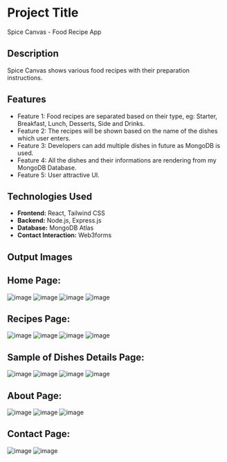 # Project Title
Spice Canvas - Food Recipe App

## Description
Spice Canvas shows various food recipes with their preparation instructions.

## Features
- Feature 1: Food recipes are separated based on their type, eg: Starter, Breakfast, Lunch, Desserts, Side and Drinks.
- Feature 2: The recipes will be shown based on the name of the dishes which user enters.
- Feature 3: Developers can add multiple dishes in future as MongoDB is used.
- Feature 4: All the dishes and their informations are rendering from my MongoDB Database.
- Feature 5: User attractive UI.

## Technologies Used
- **Frontend:** React, Tailwind CSS
- **Backend:** Node.js, Express.js
- **Database:** MongoDB Atlas
- **Contact Interaction:** Web3forms

## Output Images
## Home Page:
![image](https://github.com/user-attachments/assets/a1e33991-dead-45b1-98fb-ab7a4535c2fd)
![image](https://github.com/user-attachments/assets/6329f2fc-8b09-422a-bc69-cb7acd5b61de)
![image](https://github.com/user-attachments/assets/19306553-3602-42d8-8800-9c22fb047b55)
![image](https://github.com/user-attachments/assets/da692c0f-cf83-4391-acb7-3214567c914d)

## Recipes Page:
![image](https://github.com/user-attachments/assets/bad30696-39de-4d04-b055-24552a677462)
![image](https://github.com/user-attachments/assets/62d5da81-c290-46df-a7e0-ab12b19f5e59)
![image](https://github.com/user-attachments/assets/832050cb-98d9-44d8-a4f6-f3545d49484b)
![image](https://github.com/user-attachments/assets/5dbad2c3-a477-44af-82fa-250068414393)

## Sample of Dishes Details Page:
![image](https://github.com/user-attachments/assets/b13f6105-674f-4926-9693-c308f0855034)
![image](https://github.com/user-attachments/assets/ae2fcf1d-8d70-4331-a5dc-c474b2fd816e)
![image](https://github.com/user-attachments/assets/94c2e63b-e1bd-41b8-bfb6-984992e944a3)
![image](https://github.com/user-attachments/assets/800cb3c4-e318-4b91-be5b-544f2554ac25)

## About Page:
![image](https://github.com/user-attachments/assets/f54faaf4-34a1-45d4-a6ab-50f7134ab524)
![image](https://github.com/user-attachments/assets/5147d2ef-d5f3-405d-95bb-2b30afaf972b)
![image](https://github.com/user-attachments/assets/74075420-85be-4bc4-ba40-59f179920b70)

## Contact Page:
![image](https://github.com/user-attachments/assets/74f097cd-7ca9-4c22-884b-94bb40d19046)
![image](https://github.com/user-attachments/assets/cbcd3904-0f3e-4eb7-9b48-b9ef35cb771b)
